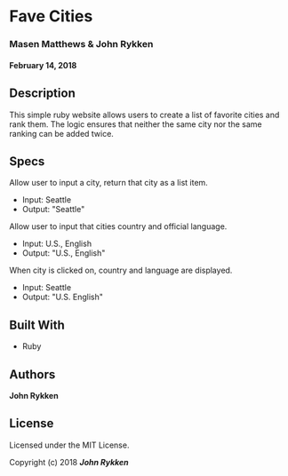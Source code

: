 # Fave Cities

### Masen Matthews & John Rykken

#### February 14, 2018  

## Description
This simple ruby website allows users to create a list of favorite cities and rank them. The logic ensures that neither the same city nor the same ranking can be added twice.  

## Specs
Allow user to input a city, return that city as a list item.
* Input: Seattle
* Output: "Seattle"

Allow user to input that cities country and official language.  
* Input: U.S., English
* Output: "U.S., English"

When city is clicked on, country and language are displayed. 
* Input: Seattle
* Output: "U.S. English"

## Built With

* Ruby

## Authors

**John Rykken**

## License

Licensed under the MIT License.

<!-- ## Acknowledgments -->

Copyright (c) 2018 **_John Rykken_**
